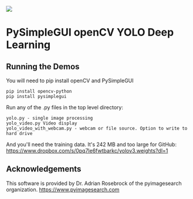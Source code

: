 
![](https://user-images.githubusercontent.com/13696193/43165867-fe02e3b2-8f62-11e8-9fd0-cc7c86b11772.png)

   

# PySimpleGUI openCV YOLO Deep Learning

## Running the Demos
  
You will need to pip install openCV and PySimpleGUI
```
pip install opencv-python
pip install pysimplegui
```

Run any of the .py files in the top level directory:
```
yolo.py - single image processing
yolo_video.py Video display
yolo_video_with_webcam.py - webcam or file source. Option to write to hard drive
```
And you'll need the training data.  It's 242 MB and too large for GitHub:
https://www.dropbox.com/s/0pq7le6fwtbarkc/yolov3.weights?dl=1


## Acknowledgements
This software is provided by Dr. Adrian Rosebrock of the pyimagesearch organization.
https://www.pyimagesearch.com

